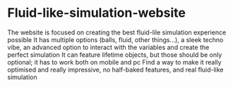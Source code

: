 # Fluid-like-simulation-website

The website is focused on creating the best fluid-lile simulation experience possible
It has multiple options (balls, fluid, other things...), a sleek techno vibe, an advanced option to interact with the variables and create the perfect simulation
It can feature lifetime objects, but those should be only optional; it has to work both on mobile and pc
Find a way to make it really optimised and really impressive, no half-baked features, and real fluid-like simulation
